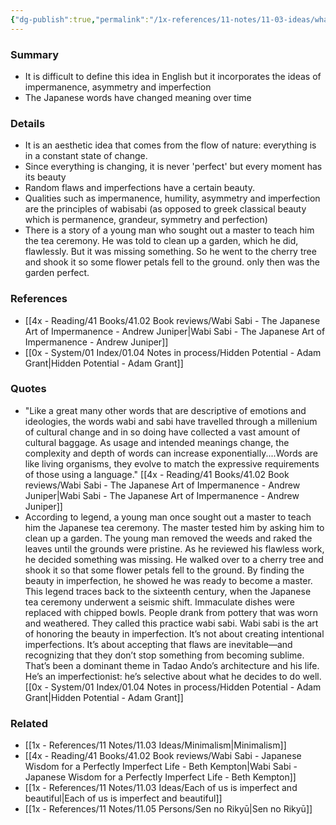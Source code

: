 ```yaml
---
{"dg-publish":true,"permalink":"/1x-references/11-notes/11-03-ideas/what-is-wabisabi/","title":"What is wabisabi","created":"2024-05-29T20:31:03.095+03:00","updated":"2024-05-29T20:31:03.095+03:00"}
---
```



### Summary
- It is difficult to define this idea in English but it incorporates the ideas of impermanence, asymmetry and imperfection
- The Japanese words have changed meaning over time

### Details
- It is an aesthetic idea that comes from the flow of nature: everything is in a constant state of change.
- Since everything is changing, it is never 'perfect' but every moment has its beauty
- Random flaws and imperfections have a certain beauty.
- Qualities such as impermanence, humility, asymmetry and imperfection are the principles of wabisabi (as opposed to greek classical beauty which is permanence, grandeur, symmetry and perfection)
- There is a story of a young man who sought out a master to teach him the tea ceremony. He was told to clean up a garden, which he did, flawlessly. But it was missing something. So he went to the cherry tree and shook it so some flower petals fell to the ground. only then was the garden perfect.

### References
- [[4x - Reading/41 Books/41.02 Book reviews/Wabi Sabi - The Japanese Art of Impermanence - Andrew Juniper\|Wabi Sabi - The Japanese Art of Impermanence - Andrew Juniper]]
- [[0x - System/01 Index/01.04 Notes in process/Hidden Potential - Adam Grant\|Hidden Potential - Adam Grant]]

### Quotes
- "Like a great many other words that are descriptive of emotions and ideologies, the words wabi and sabi have travelled through a millenium of cultural change and in so doing have collected a vast amount of cultural baggage. As usage and intended meanings change, the complexity and depth of words can increase exponentially....Words are like living organisms, they evolve to match the expressive requirements of those using a language." [[4x - Reading/41 Books/41.02 Book reviews/Wabi Sabi - The Japanese Art of Impermanence - Andrew Juniper\|Wabi Sabi - The Japanese Art of Impermanence - Andrew Juniper]]
- According to legend, a young man once sought out a master to teach him the Japanese tea ceremony. The master tested him by asking him to clean up a garden. The young man removed the weeds and raked the leaves until the grounds were pristine. As he reviewed his flawless work, he decided something was missing. He walked over to a cherry tree and shook it so that some flower petals fell to the ground. By finding the beauty in imperfection, he showed he was ready to become a master. This legend traces back to the sixteenth century, when the Japanese tea ceremony underwent a seismic shift. Immaculate dishes were replaced with chipped bowls. People drank from pottery that was worn and weathered. They called this practice wabi sabi. Wabi sabi is the art of honoring the beauty in imperfection. It’s not about creating intentional imperfections. It’s about accepting that flaws are inevitable—and recognizing that they don’t stop something from becoming sublime. That’s been a dominant theme in Tadao Ando’s architecture and his life. He’s an imperfectionist: he’s selective about what he decides to do well. [[0x - System/01 Index/01.04 Notes in process/Hidden Potential - Adam Grant\|Hidden Potential - Adam Grant]]

### Related
- [[1x - References/11 Notes/11.03 Ideas/Minimalism\|Minimalism]]
- [[4x - Reading/41 Books/41.02 Book reviews/Wabi Sabi - Japanese Wisdom for a Perfectly Imperfect Life - Beth Kempton\|Wabi Sabi - Japanese Wisdom for a Perfectly Imperfect Life - Beth Kempton]]
- [[1x - References/11 Notes/11.03 Ideas/Each of us is imperfect and beautiful\|Each of us is imperfect and beautiful]]
- [[1x - References/11 Notes/11.05 Persons/Sen no Rikyū\|Sen no Rikyū]]